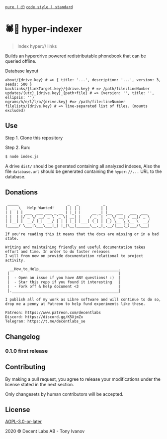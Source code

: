 [`pure | 📦`](https://github.com/telamon/create-pure)
[`code style | standard`](https://standardjs.com/)
# 🕷️🤖 hyper-indexer

> Index hyper:// links

Builds an hyperdrive powered redistributable phonebook that can be queried offline.

Database layout
```
about/{drive.key} # => { title: '...', description: '...', version: 3, seeds: 500 }
backlinks/{linkTarget.key}/{drive.key} # => /path/file:lineNumber
updates/{utc}_{drive.key}_{path+file} # => {version: '', title: '', ellipsis: ''}
ngrams/h/e/l/l/o/{drive.key} #=> /path/file:lineNumber
filelists/{drive.key} # => line-separated list of files. (mounts excluded)
```

## Use

Step 1. Clone this repository

Step 2. Run:

```bash
$ node index.js
```

A drive `dist/` should be generated containing all analyzed indexes,
Also the file `database.url` should be generated containing the `hyper://...` URL to the database.

## Donations

```ad
 _____                      _   _           _
|  __ \   Help Wanted!     | | | |         | |
| |  | | ___  ___ ___ _ __ | |_| |     __ _| |__  ___   ___  ___
| |  | |/ _ \/ __/ _ \ '_ \| __| |    / _` | '_ \/ __| / __|/ _ \
| |__| |  __/ (_|  __/ | | | |_| |___| (_| | |_) \__ \_\__ \  __/
|_____/ \___|\___\___|_| |_|\__|______\__,_|_.__/|___(_)___/\___|

If you're reading this it means that the docs are missing or in a bad state.

Writing and maintaining friendly and useful documentation takes
effort and time. In order to do faster releases
I will from now on provide documentation relational to project activity.

  __How_to_Help____________________________________.
 |                                                 |
 |  - Open an issue if you have ANY questions! :)  |
 |  - Star this repo if you found it interesting   |
 |  - Fork off & help document <3                  |
 |.________________________________________________|

I publish all of my work as Libre software and will continue to do so,
drop me a penny at Patreon to help fund experiments like these.

Patreon: https://www.patreon.com/decentlabs
Discord: https://discord.gg/K5XjmZx
Telegram: https://t.me/decentlabs_se
```


## Changelog

### 0.1.0 first release

## Contributing

By making a pull request, you agree to release your modifications under
the license stated in the next section.

Only changesets by human contributors will be accepted.

## License

[AGPL-3.0-or-later](./LICENSE)

2020 &#x1f12f; Decent Labs AB - Tony Ivanov
